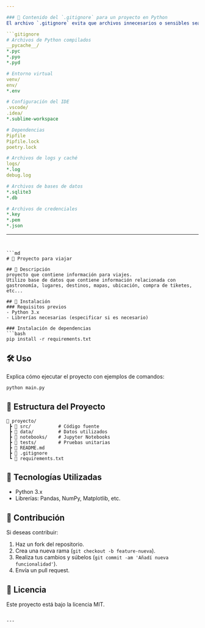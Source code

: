 ```yaml
---

### 📝 Contenido del `.gitignore` para un proyecto en Python
El archivo `.gitignore` evita que archivos innecesarios o sensibles sean rastreados por Git. Un ejemplo típico para un proyecto en Python incluiría:

```gitignore
# Archivos de Python compilados
__pycache__/
*.pyc
*.pyo
*.pyd

# Entorno virtual
venv/
env/
*.env

# Configuración del IDE
.vscode/
.idea/
*.sublime-workspace

# Dependencias
Pipfile
Pipfile.lock
poetry.lock

# Archivos de logs y caché
logs/
*.log
debug.log

# Archivos de bases de datos
*.sqlite3
*.db

# Archivos de credenciales
*.key
*.pem
*.json
```

---
```


```md
# 📌 Proyecto para viajar

## 📜 Descripción
proyecto que contiene información para viajes.
Utilizo base de datos que contiene información relacionada con gastronomía, lugares, destinos, mapas, ubicación, compra de tiketes, etc...

## 🚀 Instalación
### Requisitos previos
- Python 3.x
- Librerías necesarias (especificar si es necesario)

### Instalación de dependencias
```bash
pip install -r requirements.txt
```

## 🛠 Uso
Explica cómo ejecutar el proyecto con ejemplos de comandos:

```bash
python main.py
```

## 📂 Estructura del Proyecto
```plaintext
📂 proyecto/
 ┣ 📂 src/          # Código fuente
 ┣ 📂 data/         # Datos utilizados
 ┣ 📂 notebooks/    # Jupyter Notebooks
 ┣ 📂 tests/        # Pruebas unitarias
 ┣ 📜 README.md
 ┣ 📜 .gitignore
 ┗ 📜 requirements.txt
```

## 🤖 Tecnologías Utilizadas
- Python 3.x
- Librerías: Pandas, NumPy, Matplotlib, etc.

## 📌 Contribución
Si deseas contribuir:
1. Haz un fork del repositorio.
2. Crea una nueva rama (`git checkout -b feature-nueva`).
3. Realiza tus cambios y súbelos (`git commit -am 'Añadí nueva funcionalidad'`).
4. Envía un pull request.

## 📝 Licencia
Este proyecto está bajo la licencia MIT.

```

---

